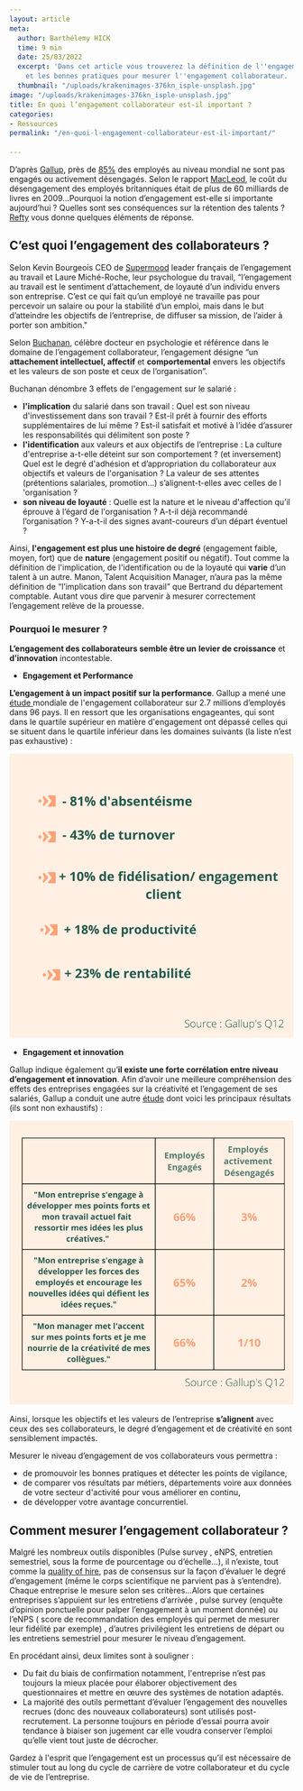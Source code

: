 ```yaml
---
layout: article
meta:
  author: Barthélemy HICK
  time: 9 min
  date: 25/03/2022
  excerpt: 'Dans cet article vous trouverez la définition de l''engagement collaborateur
    et les bonnes pratiques pour mesurer l''engagement collaborateur. '
  thumbnail: "/uploads/krakenimages-376kn_isple-unsplash.jpg"
image: "/uploads/krakenimages-376kn_isple-unsplash.jpg"
title: En quoi l’engagement collaborateur est-il important ?
categories:
- Ressources
permalink: "/en-quoi-l-engagement-collaborateur-est-il-important/"

---
```

D’après [Gallup](https://www.gallup.com/home.aspx), près de [85%](https://www.gallup.com/workplace/285674/improve-employee-engagement-workplace.aspx) des employés au niveau mondial ne sont pas engagés ou activement désengagés. Selon le rapport [MacLeod](https://engageforsuccess.org/engaging-for-success/), le coût du désengagement des employés britanniques était de plus de 60 milliards de livres en 2009...Pourquoi la notion d’engagement est-elle si importante aujourd’hui ? Quelles sont ses conséquences sur la rétention des talents ? [Refty](https://refty.co/) vous donne quelques éléments de réponse.

## **C’est quoi l’engagement des collaborateurs ?**

Selon Kevin Bourgeois CEO de [Supermood](https://www.supermood.com/) leader français de l’engagement au travail et Laure Miché-Roche, leur psychologue du travail, “l’engagement au travail est le sentiment d’attachement, de loyauté d’un individu envers son entreprise. C’est ce qui fait qu’un employé ne travaille pas pour percevoir un salaire ou pour la stabilité d’un emploi, mais dans le but d’atteindre les objectifs de l’entreprise, de diffuser sa mission, de l’aider à porter son ambition."

Selon [Buchanan](https://www.researchgate.net/publication/239640787_Building_Organizational_Commitment_The_Socialization_of_Managers_in_Work_Organizations), célèbre docteur en psychologie  et référence dans le domaine de l’engagement collaborateur, l’engagement désigne “un **attachement intellectuel, affectif** et **comportemental** envers les objectifs et les valeurs de son poste et ceux de l’organisation”.

Buchanan dénombre 3 effets de l'engagement sur le salarié :

* **l'implication** du salarié dans son travail : Quel est son niveau d'investissement dans son travail ? Est-il prêt à fournir des efforts supplémentaires de lui même ? Est-il satisfait et motivé à l’idée d’assurer les responsabilités qui délimitent son poste ?
* **l'identification** aux valeurs et aux objectifs de l’entreprise : La culture d'entreprise a-t-elle déteint sur son comportement ? (et inversement) Quel est le degré d'adhésion et d’appropriation du collaborateur aux objectifs et valeurs de l'organisation ? La valeur de ses attentes (prétentions salariales, promotion…) s’alignent-t-elles avec celles de l 'organisation ?
* **son niveau de loyauté** : Quelle est la nature et le niveau d'affection qu’il éprouve à l’égard de l'organisation ? A-t-il déjà recommandé l’organisation ? Y-a-t-il des signes avant-coureurs d’un départ éventuel ?

Ainsi, **l'engagement est plus une histoire de degré** (engagement faible, moyen, fort) que de **nature** (engagement positif ou négatif). Tout comme la définition de l'implication, de l'identification ou de la loyauté qui **varie** d’un talent à un autre. Manon, Talent Acquisition Manager, n’aura pas la même définition de “l’implication dans son travail” que Bertrand du département comptable. Autant vous dire que parvenir à mesurer correctement l’engagement relève de la prouesse. 

### **Pourquoi le mesurer ?**

**L’engagement des collaborateurs semble être un** **levier de croissance** et **d’innovation** incontestable.

* **Engagement et Performance**

**L’engagement à un impact positif sur la performance**. Gallup a mené une [étude ](https://news.gallup.com/businessjournal/27145/innovation-equation.aspx)mondiale de l'engagement collaborateur sur 2.7 millions d’employés dans 96 pays. Il en ressort que les organisations engageantes, qui sont dans le quartile supérieur en matière d'engagement ont dépassé celles qui se situent dans le quartile inférieur dans les domaines suivants (la liste n’est pas exhaustive) :

![](/uploads/mari-anniversaire-message-idees-reseaux-sociaux-image-1.png)

* **Engagement et innovation**

Gallup indique également qu’**il existe une forte corrélation entre niveau d’engagement et innovation**. Afin d’avoir une meilleure compréhension des effets des entreprises engagées sur la créativité et l’engagement de ses salariés, Gallup a conduit une autre [étude](https://news.gallup.com/businessjournal/27145/innovation-equation.aspx) dont voici les principaux résultats (ils sont non exhaustifs) :

![](/uploads/engagement-collaborateur.png)

Ainsi, lorsque les objectifs et les valeurs de l’entreprise **s’alignent** avec ceux des ses collaborateurs, le degré d’engagement et de créativité en sont sensiblement impactés. 

Mesurer le niveau d’engagement de vos collaborateurs vous permettra :

* de promouvoir les bonnes pratiques et détecter les points de vigilance,
* de comparer vos résultats par métiers, départements voire aux données de votre secteur d'activité pour vous améliorer en continu,
* de développer votre avantage concurrentiel.

## **Comment mesurer l’engagement collaborateur ?**

Malgré les nombreux outils disponibles (Pulse survey , eNPS, entretien semestriel, sous la forme de pourcentage ou d’échelle…), il n’existe, tout comme la [quality of hire](https://docs.google.com/document/d/1QX0dvImQFTkaC0k70MRDbxOQIPSRugwGLJQu9ReRCqc/edit), pas de consensus sur la façon d’évaluer le degré d’engagement (même le corps scientifique ne parvient pas à s’entendre). Chaque entreprise le mesure selon ses critères...Alors que certaines entreprises s’appuient sur les entretiens d’arrivée , pulse survey (enquête d’opinion ponctuelle pour palper l’engagement à un moment donnée) ou l’eNPS ( score de recommandation des employés qui permet de mesurer leur fidélité par exemple) , d’autres privilégient les entretiens de départ ou les entretiens semestriel pour mesurer le niveau d’engagement.

En procédant ainsi, deux limites sont à souligner :

* Du fait du biais de confirmation notamment, l'entreprise n’est pas toujours la mieux placée pour élaborer objectivement des questionnaires et mettre en œuvre des systèmes de notation adaptés.
* La majorité des outils permettant d’évaluer l’engagement des nouvelles recrues (donc des nouveaux collaborateurs) sont utilisés post-recrutement. La personne toujours en période d’essai pourra avoir tendance à biaiser son jugement car elle voudra conserver l’emploi qu’elle vient tout juste de décrocher.

Gardez à l'esprit que l’engagement est un processus qu’il est nécessaire de stimuler tout au long du cycle de carrière de votre collaborateur et du cycle de vie de l’entreprise.